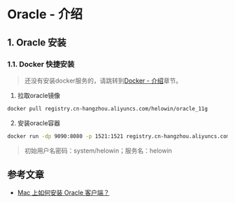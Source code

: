 # Oracle - 介绍

## 1. Oracle 安装

### 1.1. Docker 快捷安装

> 还没有安装docker服务的，请跳转到[Docker - 介绍](/pages/b54954/)章节。

1. 拉取oracle镜像

```sh
docker pull registry.cn-hangzhou.aliyuncs.com/helowin/oracle_11g
```

2. 安装oracle容器

```sh
docker run -dp 9090:8080 -p 1521:1521 registry.cn-hangzhou.aliyuncs.com/helowin/oracle_11g
```

> 初始用户名密码：system/helowin；服务名：helowin

## 参考文章

- [Mac 上如何安装 Oracle 客户端？](https://www.zhihu.com/question/19629769)